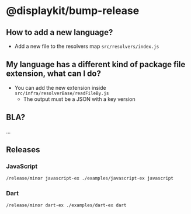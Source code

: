 # @displaykit/bump-release

## How to add a new language?
- Add a new file to the resolvers map `src/resolvers/index.js`

## My language has a different kind of package file extension, what can I do?
- You can add the new extension inside `src/infra/resolverBase/readFileBy.js`
    - The output must be a JSON with a key version 

## BLA?
...

## Releases

### JavaScript

```sh
/release/minor javascript-ex ./examples/javascript-ex javascript
```

### Dart

```sh
/release/minor dart-ex ./examples/dart-ex dart
```
